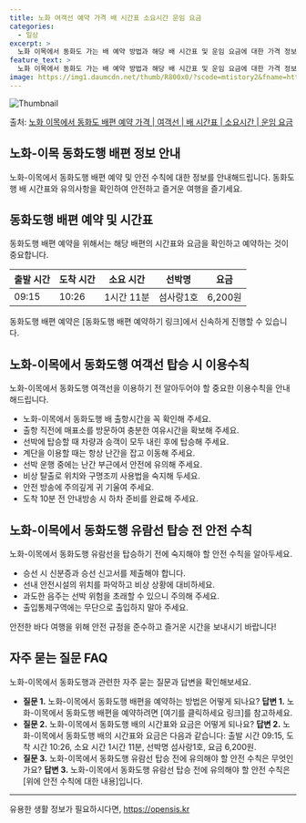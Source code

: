 ```yaml
---
title: 노화 여객선 예약 가격 배 시간표 소요시간 운임 요금
categories:
  - 일상
excerpt: >
  노화 이목에서 동화도 가는 배 예약 방법과 해당 배 시간표 및 운임 요금에 대한 가격 정보를 안내 드리겠습니다. 안전하고 재밋는 동화도행 여행을 위해 아래 정보 참고하시기 바랍니다. 동화도행 배편 예약하기 👈 클릭노화 이목에서 동화도행 배 시간표출발 시간도착 시간소요 시간선박명요금09:1510:261시간 11분섬사랑1호6,200원동화도행 배편 예약하기 👈 클릭노화-이목에서 동화도행 여객선 탑승 시 이용수칙노화-이목에서 동화도행 여객선을 이용할 때 꼭 알아두어야 할 탑승 시 이용수칙을 소개합니다. 중요한 내용 1) 노화-이목에서 동화도행 배 출항시간을 꼭 확인해 주세요. 2) 출항 직전에 매표소를 방문하여 충분한 여유시간을 확보해 주세요. 3) 선박에 탑승할 때 차량과 승객이 모두 내린 후에 탑승해 주세요..
feature_text: >
  노화 이목에서 동화도 가는 배 예약 방법과 해당 배 시간표 및 운임 요금에 대한 가격 정보를 안내 드리겠습니다. 안전하고 재밋는 동화도행 여행을 위해 아래 정보 참고하시기 바랍니다. 동화도행 배편 예약하기 👈 클릭노화 이목에서 동화도행 배 시간표출발 시간도착 시간소요 시간선박명요금09:1510:261시간 11분섬사랑1호6,200원동화도행 배편 예약하기 👈 클릭노화-이목에서 동화도행 여객선 탑승 시 이용수칙노화-이목에서 동화도행 여객선을 이용할 때 꼭 알아두어야 할 탑승 시 이용수칙을 소개합니다. 중요한 내용 1) 노화-이목에서 동화도행 배 출항시간을 꼭 확인해 주세요. 2) 출항 직전에 매표소를 방문하여 충분한 여유시간을 확보해 주세요. 3) 선박에 탑승할 때 차량과 승객이 모두 내린 후에 탑승해 주세요..
image: https://img1.daumcdn.net/thumb/R800x0/?scode=mtistory2&fname=https%3A%2F%2Fblog.kakaocdn.net%2Fdn%2FcRAXgO%2FbtsHA1cW3xw%2FfvTk5rubca8l6vZd1AoquK%2Fimg.webp
---
```


![Thumbnail](https://img1.daumcdn.net/thumb/R800x0/?scode=mtistory2&fname=https%3A%2F%2Fblog.kakaocdn.net%2Fdn%2FcRAXgO%2FbtsHA1cW3xw%2FfvTk5rubca8l6vZd1AoquK%2Fimg.webp)

<p>출처: <a href="https://opensis.kr/entry/%EB%85%B8%ED%99%94-%EC%9D%B4%EB%AA%A9%EC%97%90%EC%84%9C-%EB%8F%99%ED%99%94%EB%8F%84-%EB%B0%B0%ED%8E%B8-%EC%98%88%EC%95%BD-%EA%B0%80%EA%B2%A9-%EC%97%AC%EA%B0%9D%EC%84%A0-%EB%B0%B0-%EC%8B%9C%EA%B0%84%ED%91%9C-%EC%86%8C%EC%9A%94%EC%8B%9C%EA%B0%84-%EC%9A%B4%EC%9E%84-%EC%9A%94%EA%B8%88" rel="dofollow">노화 이목에서 동화도 배편 예약 가격 | 여객선 | 배 시간표 | 소요시간 | 운임 요금</a> </p>

## 노화-이목 동화도행 배편 정보 안내

노화-이목에서 동화도행 배편 예약 및 안전 수칙에 대한 정보를 안내해드립니다. 동화도행 배 시간표와 유의사항을 확인하여 안전하고 즐거운
여행을 즐기세요.

## 동화도행 배편 예약 및 시간표

동화도행 배편 예약을 위해서는 해당 배편의 시간표와 요금을 확인하고 예약하는 것이 중요합니다.

출발 시간 | 도착 시간 | 소요 시간 | 선박명 | 요금  
---|---|---|---|---  
09:15 | 10:26 | 1시간 11분 | 섬사랑1호 | 6,200원  
  
동화도행 배편 예약은 [동화도행 배편 예약하기 링크]에서 신속하게 진행할 수 있습니다.

## 노화-이목에서 동화도행 여객선 탑승 시 이용수칙

노화-이목에서 동화도행 여객선을 이용하기 전 알아두어야 할 중요한 이용수칙을 안내해드립니다.

  * 노화-이목에서 동화도행 배 출항시간을 꼭 확인해 주세요.
  * 출항 직전에 매표소를 방문하여 충분한 여유시간을 확보해 주세요.
  * 선박에 탑승할 때 차량과 승객이 모두 내린 후에 탑승해 주세요.
  * 계단을 이용할 때는 항상 난간을 잡고 이동해 주세요.
  * 선박 운행 중에는 난간 부근에서 안전에 유의해 주세요.
  * 비상 탈출로 위치와 구명조끼 사용법을 숙지해 두세요.
  * 안전 방송에 주의깊게 귀 기울여 주세요.
  * 도착 10분 전 안내방송 시 하차 준비를 완료해 주세요.

## 노화-이목에서 동화도행 유람선 탑승 전 안전 수칙

노화-이목에서 동화도행 유람선을 탑승하기 전에 숙지해야 할 안전 수칙을 알아두세요.

  * 승선 시 신분증과 승선 신고서를 제출해야 합니다.
  * 선내 안전시설의 위치를 파악하고 비상 상황에 대비하세요.
  * 과도한 음주는 선박 위험을 초래할 수 있으니 주의해 주세요.
  * 출입통제구역에는 무단으로 출입하지 말아 주세요.

안전한 바다 여행을 위해 안전 규정을 준수하고 즐거운 시간을 보내시기 바랍니다!

## 자주 묻는 질문 FAQ

노화-이목에서 동화도행과 관련한 자주 묻는 질문과 답변을 확인해보세요.

  * **질문 1.** 노화-이목에서 동화도행 배편을 예약하는 방법은 어떻게 되나요? **답변 1.** 노화-이목에서 동화도행 배편을 예약하려면 [여기를 클릭하세요 링크]를 참고하세요.
  * **질문 2.** 노화-이목에서 동화도행 배의 시간표와 요금은 어떻게 되나요? **답변 2.** 노화-이목에서 동화도행 배의 시간표와 요금은 다음과 같습니다: 출발 시간 09:15, 도착 시간 10:26, 소요 시간 1시간 11분, 선박명 섬사랑1호, 요금 6,200원.
  * **질문 3.** 노화-이목에서 동화도행 유람선 탑승 전에 유의해야 할 안전 수칙은 무엇인가요? **답변 3.** 노화-이목에서 동화도행 유람선 탑승 전에 유의해야 할 안전 수칙은 [위에 안전 수칙에 대한 내용]입니다.

* * *

 

유용한 생활 정보가 필요하시다면, <a href="https://opensis.kr" rel="dofollow">https://opensis.kr</a>


